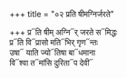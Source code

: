 +++
title = "०२ प्रति षीमग्निर्जरते"

+++
प्र᳓ति षीम् अग्नि᳓र् जरते स᳓मिद्धः  
प्र᳓ति वि᳓प्रासो मति᳓भिर् गृण᳓न्तः  
उषा᳓ याति ज्यो᳓तिषा बा᳓धमाना  
वि᳓श्वा त᳓मांसि दुरिता᳓प देवी᳓
